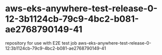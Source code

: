 # aws-eks-anywhere-test-release-0-12-3b1124cb-79c9-4bc2-b081-ae2768790149-41
repository for use with E2E test job aws-eks-anywhere-test-release-0-12:3b1124cb-79c9-4bc2-b081-ae2768790149-41

